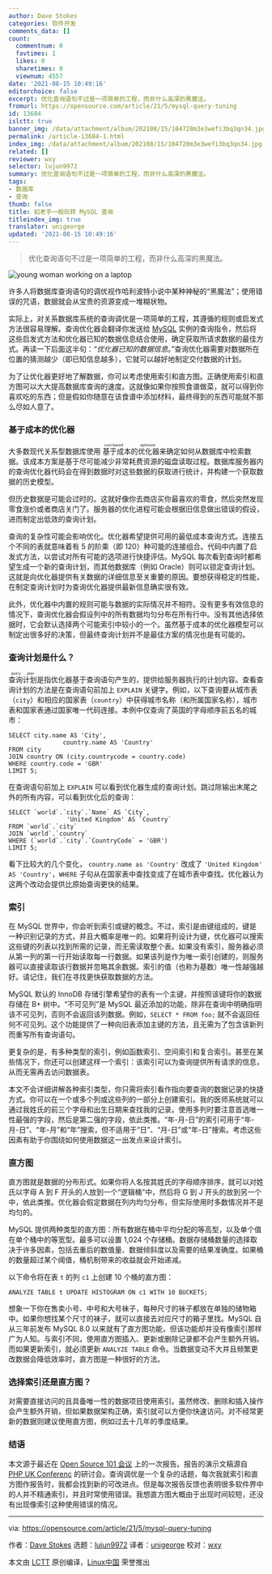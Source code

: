 ```yaml
---
author: Dave Stokes
categories: 软件开发
comments_data: []
count:
  commentnum: 0
  favtimes: 1
  likes: 0
  sharetimes: 0
  viewnum: 4557
date: '2021-08-15 10:49:16'
editorchoice: false
excerpt: 优化查询语句不过是一项简单的工程，而非什么高深的黑魔法。
fromurl: https://opensource.com/article/21/5/mysql-query-tuning
id: 13684
islctt: true
banner_img: /data/attachment/album/202108/15/104728m3e3wefi3bq3qn34.jpg
permalink: /article-13684-1.html
index_img: /data/attachment/album/202108/15/104728m3e3wefi3bq3qn34.jpg.thumb.jpg
related: []
reviewer: wxy
selector: lujun9972
summary: 优化查询语句不过是一项简单的工程，而非什么高深的黑魔法。
tags:
- 数据库
- 查询
thumb: false
title: 如老手一般玩转 MySQL 查询
titleindex_img: true
translator: unigeorge
updated: '2021-08-15 10:49:16'
---
```



> 
> 优化查询语句不过是一项简单的工程，而非什么高深的黑魔法。
> 
> 
> 


![](/data/attachment/album/202108/15/104728m3e3wefi3bq3qn34.jpg "young woman working on a laptop")


许多人将数据库查询语句的调优视作哈利波特小说中某种神秘的“黑魔法”；使用错误的咒语，数据就会从宝贵的资源变成一堆糊状物。


实际上，对关系数据库系统的查询调优是一项简单的工程，其遵循的规则或启发式方法很容易理解。查询优化器会翻译你发送给 [MySQL](https://www.mysql.com/) 实例的查询指令，然后将这些启发式方法和优化器已知的数据信息结合使用，确定获取所请求数据的最佳方式。再读一下后面这半句：*“优化器已知的数据信息*。”查询优化器需要对数据所在位置的猜测越少（即已知信息越多），它就可以越好地制定交付数据的计划。


为了让优化器更好地了解数据，你可以考虑使用索引和直方图。正确使用索引和直方图可以大大提高数据库查询的速度。这就像如果你按照食谱做菜，就可以得到你喜欢吃的东西；但是假如你随意在该食谱中添加材料，最终得到的东西可能就不那么尽如人意了。


### 基于成本的优化器


大多数现代关系型数据库使用<ruby> 基于成本的优化器 <rt>  cost-based optimizer </rt></ruby>来确定如何从数据库中检索数据。该成本方案是基于尽可能减少非常耗费资源的磁盘读取过程。数据库服务器内的查询优化器代码会在得到数据时对这些数据的获取进行统计，并构建一个获取数据的历史模型。


但历史数据是可能会过时的。这就好像你去商店买你最喜欢的零食，然后突然发现零食涨价或者商店关门了。服务器的优化进程可能会根据旧信息做出错误的假设，进而制定出低效的查询计划。


查询的复杂性可能会影响优化。优化器希望提供可用的最低成本查询方式。连接五个不同的表就意味着有 5 的阶乘（即 120）种可能的连接组合。代码中内置了启发式方法，以尝试对所有可能的选项进行快捷评估。MySQL 每次看到查询时都希望生成一个新的查询计划，而其他数据库（例如 Oracle）则可以锁定查询计划。这就是向优化器提供有关数据的详细信息至关重要的原因。要想获得稳定的性能，在制定查询计划时为查询优化器提供最新信息确实很有效。


此外，优化器中内置的规则可能与数据的实际情况并不相符。没有更多有效信息的情况下，查询优化器会假设列中的所有数据均匀分布在所有行中。没有其他选择依据时，它会默认选择两个可能索引中较小的一个。虽然基于成本的优化器模型可以制定出很多好的决策，但最终查询计划并不是最佳方案的情况也是有可能的。


### 查询计划是什么？


<ruby> 查询计划 <rt>  query plan </rt></ruby>是指优化器基于查询语句产生的，提供给服务器执行的计划内容。查看查询计划的方法是在查询语句前加上 `EXPLAIN` 关键字。例如，以下查询要从城市表（`city`）和相应的国家表（`country`）中获得城市名称（和所属国家名称），城市表和国家表通过国家唯一代码连接。本例中仅查询了英国的字母顺序前五名的城市：



```
SELECT city.name AS 'City',
               country.name AS 'Country'
FROM city
JOIN country ON (city.countrycode = country.code)
WHERE country.code = 'GBR'
LIMIT 5;

```

在查询语句前加上 `EXPLAIN` 可以看到优化器生成的查询计划。跳过除输出末尾之外的所有内容，可以看到优化后的查询：



```
SELECT `world`.`city`.`Name` AS `City`,
                'United Kingdom' AS `Country`
FROM `world`.`city`
JOIN `world`.`country`
WHERE (`world`.`city`.`CountryCode` = 'GBR')
LIMIT 5;

```

看下比较大的几个变化， `country.name as 'Country'` 改成了 `'United Kingdom' AS 'Country'`，`WHERE` 子句从在国家表中查找变成了在城市表中查找。优化器认为这两个改动会提供比原始查询更快的结果。


### 索引


在 MySQL 世界中，你会听到索引或键的概念。不过，索引是由键组成的，键是一种识别记录的方式，并且大概率是唯一的。如果将列设计为键，优化器可以搜索这些键的列表以找到所需的记录，而无需读取整个表。如果没有索引，服务器必须从第一列的第一行开始读取每一行数据。如果该列是作为唯一索引创建的，则服务器可以直接读取该行数据并忽略其余数据。索引的值（也称为基数）唯一性越强越好。请记住，我们在寻找更快获取数据的方法。


MySQL 默认的 InnoDB 存储引擎希望你的表有一个主键，并按照该键将你的数据存储在 B+ 树中。“不可见列”是 MySQL 最近添加的功能，除非在查询中明确指明该不可见列，否则不会返回该列数据。例如，`SELECT * FROM foo;` 就不会返回任何不可见列。这个功能提供了一种向旧表添加主键的方法，且无需为了包含该新列而重写所有查询语句。


更复杂的是，有多种类型的索引，例如函数索引、空间索引和复合索引。甚至在某些情况下，你还可以创建这样一个索引：该索引可以为查询提供所有请求的信息，从而无需再去访问数据表。


本文不会详细讲解各种索引类型，你只需将索引看作指向要查询的数据记录的快捷方式。你可以在一个或多个列或这些列的一部分上创建索引。我的医师系统就可以通过我姓氏的前三个字母和出生日期来查找我的记录。使用多列时要注意首选唯一性最强的字段，然后是第二强的字段，依此类推。“年-月-日”的索引可用于“年-月-日”、“年-月”和“年”搜索，但不适用于“日”、“月-日”或“年-日”搜索。考虑这些因素有助于你围绕如何使用数据这一出发点来设计索引。


### 直方图


直方图就是数据的分布形式。如果你将人名按其姓氏的字母顺序排序，就可以对姓氏以字母 A 到 F 开头的人放到一个“逻辑桶”中，然后将 G 到 J 开头的放到另一个中，依此类推。优化器会假定数据在列内均匀分布，但实际使用时多数情况并不是均匀的。


MySQL 提供两种类型的直方图：所有数据在桶中平均分配的等高型，以及单个值在单个桶中的等宽型。最多可以设置 1,024 个存储桶。数据存储桶数量的选择取决于许多因素，包括去重后的数值量、数据倾斜度以及需要的结果准确度。如果桶的数量超过某个阈值，桶机制带来的收益就会开始递减。


以下命令将在表 `t` 的列 `c1` 上创建 10 个桶的直方图：



```
ANALYZE TABLE t UPDATE HISTOGRAM ON c1 WITH 10 BUCKETS;

```

想象一下你在售卖小号、中号和大号袜子，每种尺寸的袜子都放在单独的储物箱中。如果你想找某个尺寸的袜子，就可以直接去对应尺寸的箱子里找。MySQL 自从三年前发布 MySQL 8.0 以来就有了直方图功能，但该功能却并没有像索引那样广为人知。与索引不同，使用直方图插入、更新或删除记录都不会产生额外开销。而如果更新索引，就必须更新 `ANALYZE TABLE` 命令。当数据变动不大并且频繁更改数据会降低效率时，直方图是一种很好的方法。


### 选择索引还是直方图？


对需要直接访问的且具备唯一性的数据项目使用索引。虽然修改、删除和插入操作会产生额外开销，但如果数据架构正确，索引就可以方便你快速访问。对不经常更新的数据则建议使用直方图，例如过去十几年的季度结果。


### 结语


本文源于最近在 [Open Source 101 会议](https://opensource101.com/) 上的一次报告。报告的演示文稿源自 [PHP UK Conferenc](https://www.phpconference.co.uk/) 的研讨会。查询调优是一个复杂的话题，每次我就索引和直方图作报告时，我都会找到新的可改进点。但是每次报告反馈也表明很多软件界中的人并不精通索引，并且时常使用错误。我想直方图大概由于出现时间较短，还没有出现像索引这种使用错误的情况。




---


via: <https://opensource.com/article/21/5/mysql-query-tuning>


作者：[Dave Stokes](https://opensource.com/users/davidmstokes) 选题：[lujun9972](https://github.com/lujun9972) 译者：[unigeorge](https://github.com/unigeorge) 校对：[wxy](https://github.com/wxy)


本文由 [LCTT](https://github.com/LCTT/TranslateProject) 原创编译，[Linux中国](https://linux.cn/) 荣誉推出